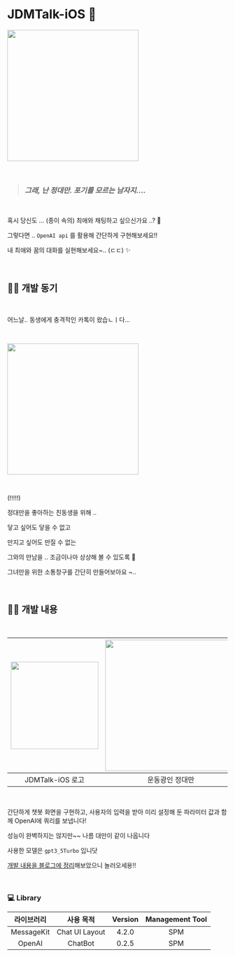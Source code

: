 # JDMTalk-iOS 🏀

<img src = "https://github.com/dlwogus0128/JDMTalk-iOS/assets/79050615/823c40c4-31da-466f-bf0f-5930a30be473" width = 300>

&nbsp;

> ### ***그래, 난 정대만. 포기를 모르는 남자지….***

&nbsp;

혹시 당신도 ... (종이 속의) 최애와 채팅하고 싶으신가요 ..? 🥹

그렇다면 .. `OpenAI api` 를 활용해 간단하게 구현해보세요!!

내 최애와 꿈의 대화를 실현해보세요~.. (ㄷㄷ) ✨

&nbsp;

## ⛹🏻 개발 동기

&nbsp;

어느날.. 동생에게 충격적인 카톡이 왔습ㄴㅣ다...

&nbsp;

<img src = "https://github.com/dlwogus0128/JDMTalk-iOS/assets/79050615/76cd8306-3788-45bf-a01f-5828d5aab04c" width = 300>

&nbsp;

(!!!!!)

정대만을 좋아하는 친동생을 위해 ..

닿고 싶어도 닿을 수 없고

만지고 싶어도 만질 수 없는

그와의 만남을 .. 조금이나마 상상해 볼 수 있도록 🥺

그녀만을 위한 소통창구를 간단히 만들어보아요 ~..

&nbsp;

## ⛹🏻 개발 내용

&nbsp;

<img src = "https://github.com/dlwogus0128/JDMTalk-iOS/assets/79050615/46b3078c-b88f-4cd2-b148-91a259cb327b" width = 200> | <img src = "https://github.com/dlwogus0128/JDMTalk-iOS/assets/79050615/6105ed34-b9d5-41df-9f84-b26ba5812ced" width = 300> 
:---------:|:----------:
 JDMTalk-iOS 로고 |  운동광인 정대만  

&nbsp;

간단하게 챗봇 화면을 구현하고, 사용자의 입력을 받아 미리 설정해 둔 파라미터 값과 함께 OpenAI에 쿼리를 보냅니다!

성능이 완벽하지는 않지만~~ 나름 대만이 같이 나옵니다

사용한 모델은 `gpt3_5Turbo` 입니닷

[개발 내용을 블로그에 정리](https://dlwogus0128.github.io/posts/iOS-Swift-%EC%9E%AC%EC%98%81%EC%9D%B4%EB%A7%8C%EC%9D%84-%EC%9C%84%ED%95%9C-%EC%8A%AC%EB%9E%A8%EB%8D%A9%ED%81%AC-%EC%A0%95%EB%8C%80%EB%A7%8C-%EC%B1%84%ED%8C%85-%EC%95%B1-%EB%A7%8C%EB%93%A4%EA%B8%B0-(Feat.-MessageKit,-OpenAI)/)해보았으니 놀러오세용!!

&nbsp;

### 💻 Library

라이브러리 | 사용 목적 | Version | Management Tool
:---------:|:----------:|:---------: |:---------:
 MessageKit | Chat UI Layout | 4.2.0 | SPM
 OpenAI | ChatBot | 0.2.5 | SPM
